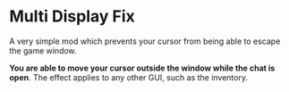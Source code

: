 # Multi Display Fix

A very simple mod which prevents your cursor from being able to escape the game window.

**You are able to move your cursor outside the window while the chat is open**. The effect applies to any other GUI,
such as the inventory.